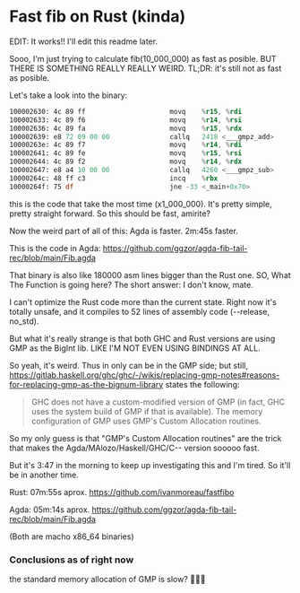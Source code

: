 # Fast fib on Rust (kinda)


EDIT: It works!! I'll edit this readme later.


Sooo, I'm just trying to calculate fib(10_000_000) as fast as posible. BUT THERE IS SOMETHING REALLY REALLY WEIRD. TL;DR: it's still not as fast as posible.

Let's take a look into the binary:

```asm
100002630: 4c 89 ff                    	movq	%r15, %rdi
100002633: 4c 89 f6                    	movq	%r14, %rsi
100002636: 4c 89 fa                    	movq	%r15, %rdx
100002639: e8 72 09 00 00              	callq	2418 <___gmpz_add>
10000263e: 4c 89 f7                    	movq	%r14, %rdi
100002641: 4c 89 fe                    	movq	%r15, %rsi
100002644: 4c 89 f2                    	movq	%r14, %rdx
100002647: e8 a4 10 00 00              	callq	4260 <___gmpz_sub>
10000264c: 48 ff c3                    	incq	%rbx
10000264f: 75 df                       	jne	-33 <_main+0x70>
```

this is the code that take the most time (x1_000_000). It's pretty simple, pretty straight forward. So this should be fast, amirite?

Now the weird part of all of this: Agda is faster. 2m:45s faster.

This is the code in Agda: https://github.com/ggzor/agda-fib-tail-rec/blob/main/Fib.agda

That binary is also like 180000 asm lines bigger than the Rust one. SO, What The Function is going here? The short answer: I don't know, mate.

I can't optimize the Rust code more than the current state. Right now it's totally unsafe, and it compiles to 52 lines of assembly code (--release, no_std).

But what it's really strange is that both GHC and Rust versions are using GMP as the BigInt lib. LIKE I'M NOT EVEN USING BINDINGS AT ALL.

So yeah, it's weird. Thus in only can be in the GMP side; but still, https://gitlab.haskell.org/ghc/ghc/-/wikis/replacing-gmp-notes#reasons-for-replacing-gmp-as-the-bignum-library states the following:

> GHC does not have a custom-modified version of GMP (in fact, GHC uses the system build of GMP if that is available).  The memory configuration of GMP uses GMP's Custom Allocation routines.

So my only guess is that "GMP's Custom Allocation routines" are the trick that makes the Agda/MAlozo/Haskell/GHC/C-- version sooooo fast.

But it's 3:47 in the morning to keep up investigating this and I'm tired. So it'll be in another time.

Rust: 07m:55s aprox. https://github.com/ivanmoreau/fastfibo

Agda: 05m:14s aprox. https://github.com/ggzor/agda-fib-tail-rec/blob/main/Fib.agda

(Both are macho x86_64 binaries)

### Conclusions as of right now

the standard memory allocation of GMP is slow? 🤷🏼‍♀️
